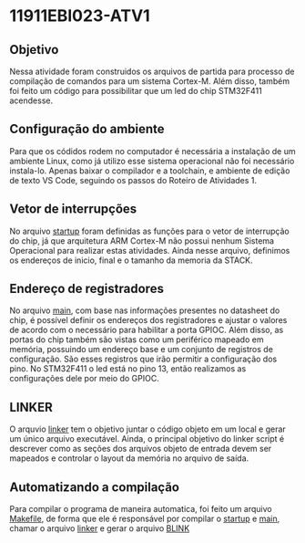 # 11911EBI023-ATV1

## Objetivo

Nessa atividade foram construidos os arquivos de partida para processo de compilação de comandos para um sistema Cortex-M. Além disso, também foi feito um código para possibilitar que um led do chip STM32F411 acendesse. 
## Configuração do ambiente 
Para que os códidos rodem no computador é necessária a instalação de um ambiente Linux, como já utilizo esse sistema operacional não foi necessário instala-lo. Apenas baixar o compilador e a toolchain, e ambiente de edição de texto VS Code, seguindo os passos do Roteiro de Atividades 1. 

## Vetor de interrupções 
No arquivo [startup](src/startup.c) foram definidas as funções para o vetor de interrupção do chip, já que arquitetura ARM Cortex-M não possui nenhum Sistema Operacional para realizar estas atividades.
Ainda nesse arquivo, definimos os endereços de inicio, final e o tamanho da memoria da STACK. 
## Endereço de registradores 

No arquivo [main](src/main.c), com base nas informações presentes no datasheet do chip, é possível definir os endereços dos registradores e ajustar o valores de acordo com o necessário para habilitar a porta GPIOC.
Além disso, as portas do chip também são vistas como um periférico mapeado em memória, possuindo um endereço base e um conjunto de registros de configuração. São esses registros que irão permitir a configuração dos pino. No STM32F411 o led está no pino 13, então realizamos as configurações dele por meio do GPIOC.



## LINKER

O arquvio [linker](src/stm32f411-rom.ld) tem o objetivo juntar o código objeto em um local e gerar um único arquivo executável. Ainda, o principal objetivo do linker script é descrever como as seções dos arquivos objeto de entrada devem ser mapeados e controlar o layout da memória no arquivo de saída.

## Automatizando a compilação 
Para compilar o programa de maneira automatica, foi feito um arquivo [Makefile](src/Makefile), de forma que ele é responsável por compilar o [startup](src/startup.c) e [main](src/main.c), chamar o arquivo [linker](src/stm32f411-rom.ld) e gerar o arquivo [BLINK](src/blinky.elfarm-none-eabi-objcopy)
